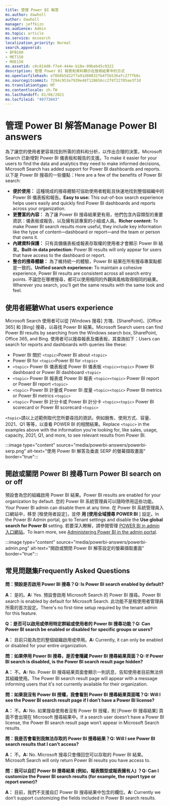 ```yaml
---
title: 管理 Power BI 解答
ms.author: dawholl
author: dawholl
manager: jeffkizn
ms.audience: Admin
ms.topic: article
ms.service: mssearch
localization_priority: Normal
search.appverid:
- BFB160
- MET150
- MOE150
ms.assetid: c0c814d0-f7e4-444e-b18e-09beb45c9322
description: 管理 Power BI 報表和資料顯示在搜尋結果中的方式
ms.openlocfilehash: e78b8b5d22f7a91d80832fb4f5b536afc277fb6c
ms.sourcegitcommit: 7294c953e7939e48f128656cc2f8f22705ae3f3d
ms.translationtype: MT
ms.contentlocale: zh-TW
ms.lasthandoff: 01/06/2021
ms.locfileid: "49773043"
---
```

# <a name="manage-power-bi-answers"></a><span data-ttu-id="d3746-103">管理 Power BI 解答</span><span class="sxs-lookup"><span data-stu-id="d3746-103">Manage Power BI answers</span></span>

<span data-ttu-id="d3746-104">為了讓您的使用者更容易找到所需的資料和分析，以作出合理的決策，Microsoft Search 已新增對 Power BI 儀表板和報告的支援。</span><span class="sxs-lookup"><span data-stu-id="d3746-104">To make it easier for your users to find the data and analytics they need to make informed decisions, Microsoft Search has added support for Power BI dashboards and reports.</span></span> <span data-ttu-id="d3746-105">以下是 Power BI 搜尋的一些優點：</span><span class="sxs-lookup"><span data-stu-id="d3746-105">Here are a few of the benefits of Power BI search:</span></span>

* <span data-ttu-id="d3746-106">**便於使用：** 這種現成的搜尋體驗可協助使用者輕鬆且快速地找到整個組織中的 Power BI 儀表板和報告。</span><span class="sxs-lookup"><span data-stu-id="d3746-106">**Easy to use:** This out-of-box search experience helps users easily and quickly find Power BI dashboards and reports across your organization.</span></span>
* <span data-ttu-id="d3746-107">**更豐富的內容：** 為了讓 Power BI 搜尋結果更有用，他們包含內容類型的重要資訊：儀表板或報告，以及擁有該專案的小組或人員。</span><span class="sxs-lookup"><span data-stu-id="d3746-107">**Richer content:** To make Power BI search results more useful, they include key information like the type of content—dashboard or report—and the team or person that owns it.</span></span>
* <span data-ttu-id="d3746-108">**內建資料保護：** 只有具備儀表板或報表存取權的使用者才會顯示 Power BI 結果。</span><span class="sxs-lookup"><span data-stu-id="d3746-108">**Built-in data protection:** Power BI results will only appear for users that have access to the dashboard or report.</span></span>
* <span data-ttu-id="d3746-109">**整合的搜尋體驗：** 為了維持統一的體驗，Power BI 結果在所有搜尋專案點都是一致的。</span><span class="sxs-lookup"><span data-stu-id="d3746-109">**Unified search experience:** To maintain a cohesive experience, Power BI results are consistent across all search entry points.</span></span> <span data-ttu-id="d3746-110">不論您在哪裡搜尋，都可以使用相同的外觀與風格取得相同的結果。</span><span class="sxs-lookup"><span data-stu-id="d3746-110">Wherever you search, you'll get the same results with the same look and feel.</span></span>

## <a name="what-users-experience"></a><span data-ttu-id="d3746-111">使用者經驗</span><span class="sxs-lookup"><span data-stu-id="d3746-111">What users experience</span></span>

<span data-ttu-id="d3746-112">Microsoft Search 使用者可以從 [Windows 搜尋] 方塊、[SharePoint]、[Office 365] 和 [Bing] 搜尋，以尋找 Power BI 結果。</span><span class="sxs-lookup"><span data-stu-id="d3746-112">Microsoft Search users can find Power BI results by searching from the Windows search box, SharePoint, Office 365, and Bing.</span></span> <span data-ttu-id="d3746-113">使用者可以搜尋報表及儀表板，其查詢如下：</span><span class="sxs-lookup"><span data-stu-id="d3746-113">Users can search for reports and dashboards with queries like these:</span></span>

* <span data-ttu-id="d3746-114">Power BI 關於 `<topic>`</span><span class="sxs-lookup"><span data-stu-id="d3746-114">Power BI about `<topic>`</span></span>
* <span data-ttu-id="d3746-115">Power BI for `<topic>`</span><span class="sxs-lookup"><span data-stu-id="d3746-115">Power BI for `<topic>`</span></span>
* <span data-ttu-id="d3746-116">`<topic>` Power BI 儀表板或 Power BI 儀表板 `<topic>`</span><span class="sxs-lookup"><span data-stu-id="d3746-116">`<topic>` Power BI dashboard or Power BI dashboard `<topic>`</span></span>
* <span data-ttu-id="d3746-117">`<topic>` Power BI 報表或 Power BI 報表 `<topic>`</span><span class="sxs-lookup"><span data-stu-id="d3746-117">`<topic>` Power BI report or Power BI report `<topic>`</span></span>
* <span data-ttu-id="d3746-118">`<topic>` Power BI 計量或 Power BI 度量 `<topic>`</span><span class="sxs-lookup"><span data-stu-id="d3746-118">`<topic>` Power BI metrics or Power BI metrics `<topic>`</span></span>
* <span data-ttu-id="d3746-119">`<topic>` Power BI 計分卡或 Power BI 計分卡 `<topic>`</span><span class="sxs-lookup"><span data-stu-id="d3746-119">`<topic>` Power BI scorecard or Power BI scorecard `<topic>`</span></span>

<span data-ttu-id="d3746-120">`<topic>`請以上述範例取代您所要尋找的資訊，例如銷售、使用方式、容量、2021、Q1 等等，以查看 POWER BI 的相關結果。</span><span class="sxs-lookup"><span data-stu-id="d3746-120">Replace `<topic>` in the examples above with the information you're looking for, like sales, usage, capacity, 2021, Q1, and more, to see relevant results from Power BI.</span></span>

:::image type="content" source="media/powerbi-answers/powerbi-serp.png" alt-text="使用 Power BI 解答及垂直 SERP 的螢幕擷取畫面" border="true":::

## <a name="turn-power-bi-search-on-or-off"></a><span data-ttu-id="d3746-122">開啟或關閉 Power BI 搜尋</span><span class="sxs-lookup"><span data-stu-id="d3746-122">Turn Power BI search on or off</span></span>

<span data-ttu-id="d3746-123">預設會為您的組織啟用 Power BI 結果。</span><span class="sxs-lookup"><span data-stu-id="d3746-123">Power BI results are enabled for your organization by default.</span></span> <span data-ttu-id="d3746-124">您的 Power BI 系統管理員可以隨時停用這些功能。</span><span class="sxs-lookup"><span data-stu-id="d3746-124">Your Power BI admin can disable them at any time.</span></span> <span data-ttu-id="d3746-125">在 Power BI 系統管理員入口網站中，移至 [租使用者設定]，並停 **用 [使用全域搜尋 POWER BI** ] 設定。</span><span class="sxs-lookup"><span data-stu-id="d3746-125">In the Power BI Admin portal, go to Tenant settings and disable the **Use global search for Power BI** setting.</span></span> <span data-ttu-id="d3746-126">若要深入瞭解，請參閱管理 [POWER BI in admin 入口網站](https://docs.microsoft.com/power-bi/admin/service-admin-portal#use-global-search-for-power-bi-preview)。</span><span class="sxs-lookup"><span data-stu-id="d3746-126">To learn more, see [Administering Power BI in the admin portal](https://docs.microsoft.com/power-bi/admin/service-admin-portal#use-global-search-for-power-bi-preview).</span></span>

:::image type="content" source="media/powerbi-answers/powerbi-admin.png" alt-text="開啟或關閉 Power BI 解答設定的螢幕擷取畫面" border="true":::

## <a name="frequently-asked-questions"></a><span data-ttu-id="d3746-128">常見問題集</span><span class="sxs-lookup"><span data-stu-id="d3746-128">Frequently Asked Questions</span></span>

<span data-ttu-id="d3746-129">**問：預設是否啟用 Power BI 搜尋？**</span><span class="sxs-lookup"><span data-stu-id="d3746-129">**Q: Is Power BI search enabled by default?**</span></span>

<span data-ttu-id="d3746-130">**A：** 是的。</span><span class="sxs-lookup"><span data-stu-id="d3746-130">**A:** Yes.</span></span> <span data-ttu-id="d3746-131">預設會啟用 Microsoft Search 的 Power BI 搜尋。</span><span class="sxs-lookup"><span data-stu-id="d3746-131">Power BI search is enabled by default for Microsoft Search.</span></span> <span data-ttu-id="d3746-132">此功能不是租使用者管理員所需的首次設定。</span><span class="sxs-lookup"><span data-stu-id="d3746-132">There's no first-time setup required by the tenant admin for this feature.</span></span>

<span data-ttu-id="d3746-133">**Q：是否可以啟用或停用特定群組或使用者的 Power BI 搜尋功能？**</span><span class="sxs-lookup"><span data-stu-id="d3746-133">**Q: Can Power BI search be enabled or disabled for specific groups or users?**</span></span>

<span data-ttu-id="d3746-134">**A：** 目前只能為您的整個組織啟用或停用。</span><span class="sxs-lookup"><span data-stu-id="d3746-134">**A:** Currently, it can only be enabled or disabled for your entire organization.</span></span>

<span data-ttu-id="d3746-135">**問：如果停用 Power BI 搜尋，是否會隱藏 Power BI 搜尋結果頁面？**</span><span class="sxs-lookup"><span data-stu-id="d3746-135">**Q: If Power BI search is disabled, is the Power BI search result page hidden?**</span></span>

<span data-ttu-id="d3746-136">**A：** 不。</span><span class="sxs-lookup"><span data-stu-id="d3746-136">**A:** No.</span></span> <span data-ttu-id="d3746-137">Power BI 搜尋結果頁面會顯示一則訊息，告知使用者目前無法供其組織使用。</span><span class="sxs-lookup"><span data-stu-id="d3746-137">The Power BI search result page will appear with a message informing users that it's not currently available for their organization.</span></span>

<span data-ttu-id="d3746-138">**問：如果我沒有 Power BI 授權，我會看到 Power BI 搜尋結果頁面嗎？**</span><span class="sxs-lookup"><span data-stu-id="d3746-138">**Q: Will I see the Power BI search result page if I don’t have a Power BI license?**</span></span>

<span data-ttu-id="d3746-139">**A：** 不。</span><span class="sxs-lookup"><span data-stu-id="d3746-139">**A:** No.</span></span> <span data-ttu-id="d3746-140">如果搜尋使用者沒有 Power BI 授權，則 [Power BI 搜尋結果] 頁面不會出現在 Microsoft 搜尋結果中。</span><span class="sxs-lookup"><span data-stu-id="d3746-140">If a search user doesn’t have a Power BI license, the Power BI search result page won’t appear in Microsoft Search results.</span></span>

<span data-ttu-id="d3746-141">**問：我是否會看到我無法存取的 Power BI 搜尋結果？**</span><span class="sxs-lookup"><span data-stu-id="d3746-141">**Q: Will I see Power BI search results that I can't access?**</span></span>

<span data-ttu-id="d3746-142">**A：** 不。</span><span class="sxs-lookup"><span data-stu-id="d3746-142">**A:** No.</span></span> <span data-ttu-id="d3746-143">Microsoft 搜尋只會傳回您可以存取的 Power BI 結果。</span><span class="sxs-lookup"><span data-stu-id="d3746-143">Microsoft Search will only return Power BI results you have access to.</span></span>

<span data-ttu-id="d3746-144">**問：我可以自訂 Power BI 搜尋結果 (例如，報表類型或報表擁有人) ？**</span><span class="sxs-lookup"><span data-stu-id="d3746-144">**Q: Can I customize the Power BI search results (for example, the report type or report owner)?**</span></span>

<span data-ttu-id="d3746-145">**A：** 目前，我們不支援自訂 Power BI 搜尋結果中包含的欄位。</span><span class="sxs-lookup"><span data-stu-id="d3746-145">**A:** Currently we don’t support customizing the fields included in Power BI search results.</span></span>
